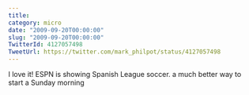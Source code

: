 ```yaml
---
title: 
category: micro
date: "2009-09-20T00:00:00"
slug: "2009-09-20T00:00:00"
TwitterId: 4127057498
TweetUrl: https://twitter.com/mark_philpot/status/4127057498
---
```


I love it! ESPN is showing Spanish League soccer. a much better way to start a
Sunday morning
